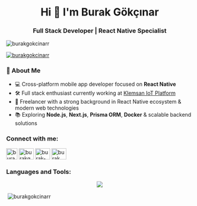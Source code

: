 <h1 align="center">Hi 👋 I'm Burak Gökçınar</h1>
<h3 align="center">Full Stack Developer | React Native Specialist</h3>

<p align="left"> <img src="https://komarev.com/ghpvc/?username=burakgokcinarr&label=Profile%20views&color=0e75b6&style=flat" alt="burakgokcinarr" /> </p>

<p align="left"> <a href="https://github.com/ryo-ma/github-profile-trophy"><img src="https://github-profile-trophy.vercel.app/?username=burakgokcinarr" alt="burakgokcinarr" /></a> </p>

### 🚀 About Me

- 💻 Cross-platform mobile app developer focused on **React Native**  
- 🛠️ Full stack enthusiast currently working at [Klemsan IoT Platform](https://ems.kioplatform.com/home.php)  
- 🔧 Freelancer with a strong background in React Native ecosystem & modern web technologies  
- 📚 Exploring **Node.js**, **Next.js**, **Prisma ORM**, **Docker** & scalable backend solutions

<h3 align="left">Connect with me:</h3>
<p align="left">
<a href="https://burakgokcinarr.github.io/portfolio/" target="blank"><img align="center" src="https://cdn-icons-png.flaticon.com/512/5602/5602732.png" alt="burak gökçınar" height="30" width="30" /></a>
<a href="https://twitter.com/burakgokcinar" target="blank"><img align="center" src="https://raw.githubusercontent.com/rahuldkjain/github-profile-readme-generator/master/src/images/icons/Social/twitter.svg" alt="burakgokcinar" height="30" width="40" /></a>
<a href="https://linkedin.com/in/burak-gokcinar/" target="blank"><img align="center" src="https://raw.githubusercontent.com/rahuldkjain/github-profile-readme-generator/master/src/images/icons/Social/linked-in-alt.svg" alt="burak-gokcinar/" height="30" width="40" /></a>
<a href="https://www.youtube.com/c/burak gökçınar" target="blank"><img align="center" src="https://raw.githubusercontent.com/rahuldkjain/github-profile-readme-generator/master/src/images/icons/Social/youtube.svg" alt="burak gökçınar" height="30" width="40" /></a>
</p>

<h3 align="left">Languages and Tools:</h3>
<p align="center">
  <a href="https://skillicons.dev">
    <img src="https://skillicons.dev/icons?i=bootstrap,androidstudio,atom,babel,bitbucket,bun,css,discord,docker,electron,express,figma,firebase,git,gitlab,gradle,html,idea,js,linux,mongodb,mysql,nextjs,nodejs,npm,php,pnpm,postgres,postman,prisma,react,redis,redux,regex,sass,sqlite,stackoverflow,styledcomponents,sublime,supabase,svg,swift,tailwind,ts,ubuntu,visualstudio,vscode,vscodium,webpack,yarn" />
  </a>
</p>

<p>&nbsp;<img align="center" src="https://github-readme-stats.vercel.app/api?username=burakgokcinarr&show_icons=true&locale=en" alt="burakgokcinarr" /></p>
